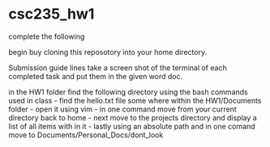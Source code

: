 # csc235_hw1
complete the following 


begin buy cloning this reposotory into your home directory.

Submission guide lines take a screen shot of the terminal of each completed task and put them in the given word doc.

in the HW1 folder find the following directory using the bash commands used in class
    - find the hello.txt file some where within the HW1/Documents folder
    - open it using vim 
    - in one command move from your current directory back to home
    - next move to the projects directory and display a list of all items with in it
    - lastly using an absolute path and in one comand move to Documents/Personal_Docs/dont_look
